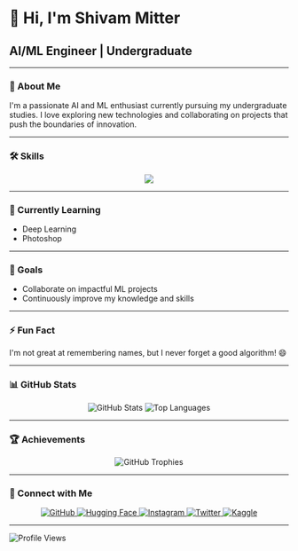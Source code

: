 # 👋 Hi, I'm Shivam Mitter

## AI/ML Engineer | Undergraduate

---

### 🚀 About Me

I'm a passionate AI and ML enthusiast currently pursuing my undergraduate studies. I love exploring new technologies and collaborating on projects that push the boundaries of innovation.

---

### 🛠 Skills

<p align="center">
  <a href="https://skillicons.dev">
    <img src="https://skillicons.dev/icons?i=python,c,cpp,linux" />
  </a>
</p>

---

### 🌱 Currently Learning

- Deep Learning
- Photoshop

---

### 🎯 Goals

- Collaborate on impactful ML projects
- Continuously improve my knowledge and skills

---

### ⚡ Fun Fact

I'm not great at remembering names, but I never forget a good algorithm! 😄

---

### 📊 GitHub Stats

<p align="center">
  <img src="https://github-readme-stats.vercel.app/api?username=mavihsrr&show_icons=true&theme=radical" alt="GitHub Stats" />
  <img src="https://github-readme-stats.vercel.app/api/top-langs/?username=mavihsrr&layout=compact&theme=radical" alt="Top Languages" />
</p>

---

### 🏆 Achievements

<p align="center">
  <img src="https://github-profile-trophy.vercel.app/?username=mavihsrr&theme=darkhub&no-frame=true&margin-w=15" alt="GitHub Trophies" />
</p>

---

### 🤝 Connect with Me

<p align="center">
  <a href="https://github.com/mavihsrr">
    <img src="https://img.shields.io/badge/GitHub-100000?style=for-the-badge&logo=github&logoColor=white" alt="GitHub" />
  </a>
  <a href="https://huggingface.co/mavihsrr">
    <img src="https://img.shields.io/badge/Hugging%20Face-FFBB00?style=for-the-badge&logo=hugging-face&logoColor=white" alt="Hugging Face" />
  </a>
  <a href="https://www.instagram.com/shivammitter/">
    <img src="https://img.shields.io/badge/Instagram-E4405F?style=for-the-badge&logo=instagram&logoColor=white" alt="Instagram" />
  </a>
  <a href="https://twitter.com/shivammitter">
    <img src="https://img.shields.io/badge/Twitter-1DA1F2?style=for-the-badge&logo=twitter&logoColor=white" alt="Twitter" />
  </a>
  <a href="https://www.kaggle.com/shivammitter">
    <img src="https://img.shields.io/badge/Kaggle-20BEFF?style=for-the-badge&logo=kaggle&logoColor=white" alt="Kaggle" />
  </a>
</p>

---

![Profile Views](https://gpvc.arturio.dev/mavihsrr)
